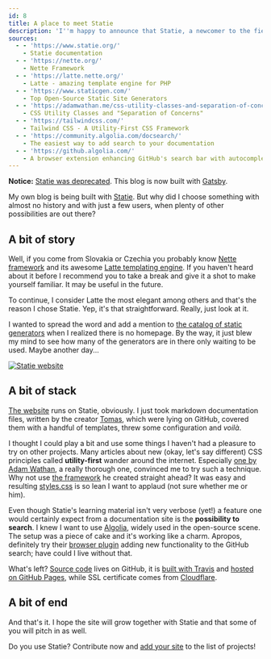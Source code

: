 ```yaml
---
id: 8
title: A place to meet Statie
description: 'I''m happy to announce that Statie, a newcomer to the field of static site generators written in PHP, received a place where it could promote itself better. <a href="https://www.statie.org/">It''s own website</a>. Though a really simple one; but it''s healthy to start with small things, they say.'
sources:
  - - 'https://www.statie.org/'
    - Statie documentation
  - - 'https://nette.org/'
    - Nette Framework
  - - 'https://latte.nette.org/'
    - Latte - amazing template engine for PHP
  - - 'https://www.staticgen.com/'
    - Top Open-Source Static Site Generators
  - - 'https://adamwathan.me/css-utility-classes-and-separation-of-concerns/'
    - CSS Utility Classes and "Separation of Concerns"
  - - 'https://tailwindcss.com/'
    - Tailwind CSS - A Utility-First CSS Framework
  - - 'https://community.algolia.com/docsearch/'
    - The easiest way to add search to your documentation
  - - 'https://github.algolia.com/'
    - A browser extension enhancing GitHub's search bar with autocomplete
---
```


<Tip>

**Notice:** [Statie was deprecated](https://www.tomasvotruba.com/blog/2020/03/16/statie-is-dead-long-live-symfony-static-dumper/). This blog is now built with [Gatsby](https://www.gatsbyjs.org/).

</Tip>

My own blog is being built with [Statie](https://github.com/Symplify/Statie). But why did I choose something with almost no history and with just a few users, when plenty of other possibilities are out there?

## A bit of story

Well, if you come from Slovakia or Czechia you probably know [Nette framework](https://nette.org/) and its awesome [Latte templating engine](https://latte.nette.org/). If you haven't heard about it before I recommend you to take a break and give it a shot to make yourself familiar. It may be useful in the future.

To continue, I consider Latte the most elegant among others and that's the reason I chose Statie. Yep, it's that straightforward. Really, just look at it.

I wanted to spread the word and add a mention to [the catalog of static generators](https://www.staticgen.com/) when I realized there is no homepage. By the way, it just blew my mind to see how many of the generators are in there only waiting to be used. Maybe another day...

[![Statie website](/assets/posts/a-place-to-meet-statie/statie-web.png)](https://www.statie.org/)

## A bit of stack

[The website](https://www.statie.org/) runs on Statie, obviously. I just took markdown documentation files, written by the creator [Tomas](https://www.tomasvotruba.cz/), which were lying on GitHub, covered them with a handful of templates, threw some configuration and _voilà_.

I thought I could play a bit and use some things I haven't had a pleasure to try on other projects. Many articles about new (okay, let's say different) CSS principles called **utility-first** wander around the internet. Especially [one by Adam Wathan](https://adamwathan.me/css-utility-classes-and-separation-of-concerns/), a really thorough one, convinced me to try such a technique. Why not use [the framework](https://tailwindcss.com/) he created straight ahead? It was easy and resulting [styles.css](https://github.com/crazko/statie-web/blob/master/source/assets/css/styles.css) is so lean I want to applaud (not sure whether me or him).

Even though Statie's learning material isn't very verbose (yet!) a feature one would certainly expect from a documentation site is the **possibility to search**. I knew I want to use [Algolia](https://community.algolia.com/docsearch/), widely used in the open-source scene. The setup was a piece of cake and it's working like a charm. Apropos, definitely try their [browser plugin](https://github.algolia.com/) adding new functionality to the GitHub search; have could I live without that.

What's left? [Source code](https://github.com/crazko/statie-web) lives on GitHub, it is [built with Travis](https://travis-ci.org/crazko/statie-web/) and [hosted on GitHub Pages](https://www.statie.org/docs/github-pages/), while SSL certificate comes from [Cloudflare](https://www.cloudflare.com/).

## A bit of end

And that's it. I hope the site will grow together with Statie and that some of you will pitch in as well.

<Tip>

Do you use Statie? Contribute now and [add your site](https://github.com/crazko/statie-web/edit/master/source/_data/projects.yml) to the list of projects!

</Tip>
